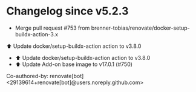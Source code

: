 # Changelog since v5.2.3
- Merge pull request #753 from brenner-tobias/renovate/docker-setup-buildx-action-3.x

⬆️ Update docker/setup-buildx-action action to v3.8.0 
- ⬆️ Update docker/setup-buildx-action action to v3.8.0 
- ⬆️ Update Add-on base image to v17.0.1 (#750)

Co-authored-by: renovate[bot] <29139614+renovate[bot]@users.noreply.github.com> 
